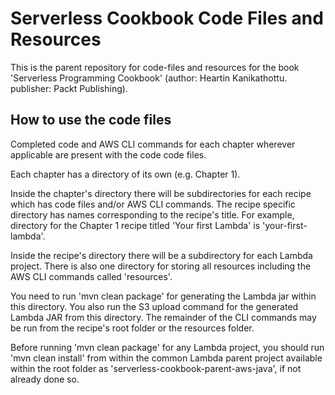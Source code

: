 # Serverless Cookbook Code Files and Resources

This is the parent repository for code-files and resources for the book 'Serverless Programming Cookbook' (author: Heartin Kanikathottu. publisher: Packt Publishing).

## How to use the code files

Completed code and AWS CLI commands for each chapter wherever applicable are present with the code code files. 

Each chapter has a directory of its own (e.g. Chapter 1). 

Inside the chapter's directory there will be subdirectories for each recipe which has code files and/or AWS CLI commands. The recipe specific directory has names corresponding to the recipe's title. For example, directory for the Chapter 1 recipe titled 'Your first Lambda' is 'your-first-lambda'.  

Inside the recipe's directory there will be a subdirectory for each Lambda project. There is also one directory for storing all resources including the AWS CLI commands called 'resources'. 

You need to run 'mvn clean package' for generating the Lambda jar within this directory. You also run the S3 upload command for the generated Lambda JAR from this directory. The remainder of the CLI commands may be run from the recipe's root folder or the resources folder.

Before running 'mvn clean package' for any Lambda project, you should run 'mvn clean install' from within the common Lambda parent project available within the root folder as 'serverless-cookbook-parent-aws-java', if not already done so.